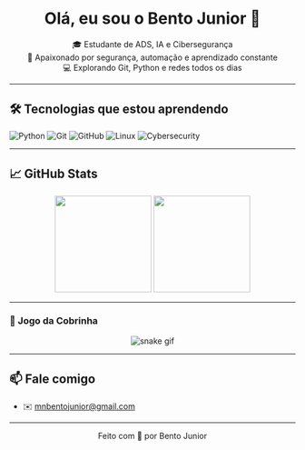 <h1 align="center">Olá, eu sou o Bento Junior 👋</h1>

<p align="center">
  🎓 Estudante de ADS, IA e Cibersegurança <br>
  🔐 Apaixonado por segurança, automação e aprendizado constante <br>
  💻 Explorando Git, Python e redes todos os dias
</p>

---

## 🛠️ Tecnologias que estou aprendendo

![Python](https://img.shields.io/badge/Python-3776AB?style=for-the-badge&logo=python&logoColor=white)
![Git](https://img.shields.io/badge/Git-F05032?style=for-the-badge&logo=git&logoColor=white)
![GitHub](https://img.shields.io/badge/GitHub-181717?style=for-the-badge&logo=github&logoColor=white)
![Linux](https://img.shields.io/badge/Linux-FCC624?style=for-the-badge&logo=linux&logoColor=black)
![Cybersecurity](https://img.shields.io/badge/-Cybersecurity-blueviolet?style=for-the-badge)

---

## 📈 GitHub Stats

<div align="center">
  <img height="170" src="https://github-readme-stats.vercel.app/api?username=Bentojunior92&show_icons=true&theme=github_dark" />
  <img height="170" src="https://github-readme-stats.vercel.app/api/top-langs/?username=Bentojunior92&layout=compact&theme=github_dark" />
</div>

---


### 🐍 Jogo da Cobrinha

<p align="center">
  <img src="https://raw.githubusercontent.com/Bentojunior92/Bentojunior92/output/github-contribution-grid-snake.svg" alt="snake gif" />
</p>

---

## 📫 Fale comigo

- ✉️ mnbentojunior@gmail.com

---

<p align="center">Feito com 💙 por Bento Junior</p>

